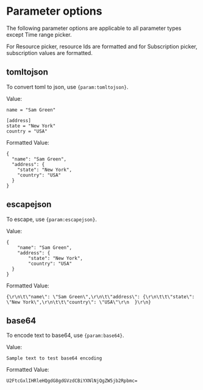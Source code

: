 # Parameter options

The following parameter options are applicable to all parameter types except Time range picker.

For Resource picker, resource Ids are formatted and for Subscription picker, subscription values are formatted.

## tomltojson
To convert toml to json, use `{param:tomltojson}`.

Value: 
```
name = "Sam Green"

[address]
state = "New York"
country = "USA"
```

Formatted Value:
```
{
  "name": "Sam Green",
  "address": {
    "state": "New York",
    "country": "USA"
  }
}
```

## escapejson
To escape, use `{param:escapejson}`.

Value: 
```
{
	"name": "Sam Green",
	"address": {
		"state": "New York",
		"country": "USA"
  }
}
```

Formatted Value:
```
{\r\n\t\"name\": \"Sam Green\",\r\n\t\"address\": {\r\n\t\t\"state\": \"New York\",\r\n\t\t\"country\": \"USA\"\r\n  }\r\n}
```

## base64
To encode text to base64, use `{param:base64}`.

Value: 
```
Sample text to test base64 encoding
```

Formatted Value:
```
U2FtcGxlIHRleHQgdG8gdGVzdCBiYXNlNjQgZW5jb2Rpbmc=
```